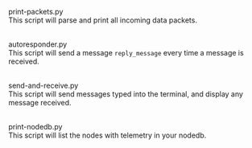 
print-packets.py<br>
This script will parse and print all incoming data packets.<br><br>

autoresponder.py<br>
This script will send a message `reply_message` every time a message is received.<br><br>

send-and-receive.py<br>
This script will send messages typed into the terminal, and display any message received.<br><br>

print-nodedb.py<br>
This script will list the nodes with telemetry in your nodedb.<br><br>
